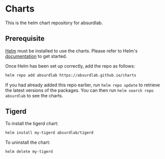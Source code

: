 # Charts

This is the helm chart repository for absurdlab.

## Prerequisite

[Helm](https://helm.sh) must be installed to use the charts.  Please refer to
Helm's [documentation](https://helm.sh/docs) to get started.

Once Helm has been set up correctly, add the repo as follows:

```bash
helm repo add absurdlab https://absurdlab.github.io/charts
```

If you had already added this repo earlier, run `helm repo update` to retrieve
the latest versions of the packages.  You can then run `helm search repo
absurdlab` to see the charts.

## Tigerd

To install the tigerd chart:

```bash
helm install my-tigerd absurdlab/tigerd
```

To uninstall the chart:

```
helm delete my-tigerd
```
